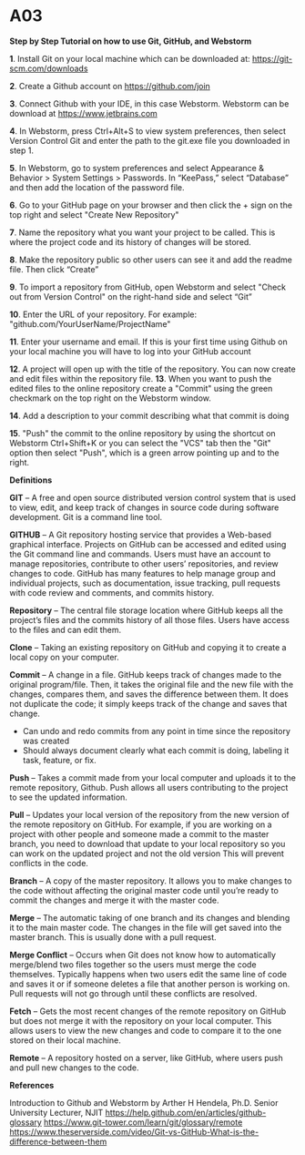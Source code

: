 # A03

**Step by Step Tutorial on how to use Git, GitHub, and Webstorm**

**1**.	Install Git on your local machine which can be downloaded at: https://git-scm.com/downloads

**2**.	Create a Github account on https://github.com/join

**3**.	Connect Github with your IDE, in this case Webstorm. Webstorm can be download at https://www.jetbrains.com 

**4**.	In Webstorm, press Ctrl+Alt+S to view system preferences, then select Version Control Git and enter the path to the git.exe file you downloaded in step 1.

**5**.	In Webstorm, go to system preferences and select Appearance & Behavior > System Settings > Passwords. In “KeePass,” select “Database” and then add the location of the password file.

**6**.	Go to your GitHub page on your browser and then click the + sign on the top right and select "Create New Repository"

**7**.	Name the repository what you want your project to be called. This is where the project code and its history of changes will be stored.

**8**.	Make the repository public so other users can see it and add the readme file. Then click “Create”

**9**.	To import a repository from GitHub, open Webstorm and select "Check out from Version Control" on the right-hand side and select “Git”

**10**.	Enter the URL of your repository. For example: "github.com/YourUserName/ProjectName"

**11**.	Enter your username and email. If this is your first time using Github on your local machine you will have to log into your GitHub account

**12**.	A project will open up with the title of the repository. You can now create and edit files within the repository file.
**13**.	When you want to push the edited files to the online repository create a "Commit" using the green checkmark on the top right on the Webstorm window. 

**14**.	 Add a description to your commit describing what that commit is doing

**15**.	"Push" the commit to the online repository by using the shortcut on Webstorm Ctrl+Shift+K or you can select the "VCS" tab then the "Git" option then select "Push", which is a green arrow pointing up and to the right.


**Definitions**

**GIT** – A free and open source distributed version control system that is used to view, edit, and keep track of changes in source code during software development. Git is a command line tool. 

**GITHUB** – A Git repository hosting service that provides a Web-based graphical interface. Projects on GitHub can be accessed and edited using the Git command line and commands. Users must have an account to manage repositories, contribute to other users’ repositories, and review changes to code. GitHub has many features to help manage group and individual projects, such as documentation, issue tracking, pull requests with code review and comments, and commits history.

**Repository** – The central file storage location where GitHub keeps all the project’s files and the commits history of all those files. Users have access to the files and can edit them. 

**Clone** – Taking an existing repository on GitHub and copying it to create a local copy on your computer.

**Commit** – A change in a file. GitHub keeps track of changes made to the original program/file. Then, it takes the original file and the new file with the changes, compares them, and saves the difference between them. It does not duplicate the code; it simply keeps track of the change and saves that change.
-	Can undo and redo commits from any point in time since the repository was created
-	Should always document clearly what each commit is doing, labeling it task, feature, or fix.

**Push** – Takes a commit made from your local computer and uploads it to the remote repository, Github. Push allows all users contributing to the project to see the updated information.

**Pull** – Updates your local version of the repository from the new version of the remote repository on GitHub. For example, if you are working on a project with other people and someone made a commit to the master branch, you need to download that update to your local repository so you can work on the updated project and not the old version This will prevent conflicts in the code. 

**Branch** – A copy of the master repository. It allows you to make changes to the code without affecting the original master code until you’re ready to commit the changes and merge it with the master code. 

**Merge** – The automatic taking of one branch and its changes and blending it to the main master code. The changes in the file will get saved into the master branch. This is usually done with a pull request.

**Merge Conflict** – Occurs when Git does not know how to automatically merge/blend two files together so the users must merge the code themselves. Typically happens when two users edit the same line of code and saves it or if someone deletes a file that another person is working on. Pull requests will not go through until these conflicts are resolved.

**Fetch** – Gets the most recent changes of the remote repository on GitHub but does not merge it with the repository on your local computer. This allows users to view the new changes and code to compare it to the one stored on their local machine. 

**Remote** – A repository hosted on a server, like GitHub, where users push and pull new changes to the code. 


**References**

Introduction to Github and Webstorm by Arther H Hendela, Ph.D. Senior University Lecturer, NJIT
https://help.github.com/en/articles/github-glossary 
https://www.git-tower.com/learn/git/glossary/remote
https://www.theserverside.com/video/Git-vs-GitHub-What-is-the-difference-between-them
